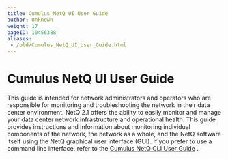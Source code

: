 ```yaml
---
title: Cumulus NetQ UI User Guide
author: Unknown
weight: 17
pageID: 10456388
aliases:
 - /old/Cumulus_NetQ_UI_User_Guide.html
---
```

# Cumulus NetQ UI User Guide

This guide is intended for network administrators and operators who are
responsible for monitoring and troubleshooting the network in their data
center environment. NetQ 2.1 offers the ability to easily monitor and
manage your data center network infrastructure and operational health.
This guide provides instructions and information about monitoring
individual components of the network, the network as a whole, and the
NetQ software itself using the NetQ graphical user interface (GUI). If
you prefer to use a command line interface, refer to the [Cumulus NetQ
CLI User Guide](/old/Cumulus_NetQ_CLI_User_Guide.html) .
